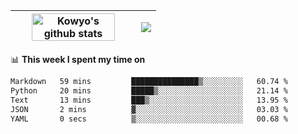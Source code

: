 | <a href="https://github.com/anuraghazra/github-readme-stats"><img width="85%" src="https://github-readme-stats.vercel.app/api?username=kowyo&show_icons=true&hide_border=true&theme=transparent" alt="Kowyo's github stats" /></a> | <a href="https://github.com/anuraghazra/github-readme-stats"><img align="center" src="https://github-readme-stats.vercel.app/api/top-langs/?username=kowyo&exclude_repo=Engineering-Competition-Robot,mobile-robot&hide=c,assembly,shaderlab,hlsl,mathematica,cmake&layout=compact&hide_border=true&theme=transparent" /></a> |
| ------------- | ------------- |

📊 **This week I spent my time on**
<!--START_SECTION:waka-->

```txt
Markdown   59 mins         ███████████████▒░░░░░░░░░   60.74 %
Python     20 mins         █████▒░░░░░░░░░░░░░░░░░░░   21.14 %
Text       13 mins         ███▒░░░░░░░░░░░░░░░░░░░░░   13.95 %
JSON       2 mins          ▓░░░░░░░░░░░░░░░░░░░░░░░░   03.03 %
YAML       0 secs          ▒░░░░░░░░░░░░░░░░░░░░░░░░   00.68 %
```

<!--END_SECTION:waka-->
